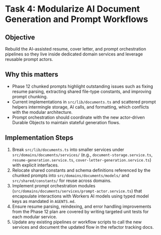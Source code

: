 # Task 4: Modularize AI Document Generation and Prompt Workflows

## Objective
Rebuild the AI-assisted resume, cover letter, and prompt orchestration pipelines so they live inside dedicated domain services and leverage reusable prompt actors.

## Why this matters
- Phase 12 chunked prompts highlight outstanding issues such as fixing resume parsing, extracting shared file-type constants, and improving prompt chunking.
- Current implementations in `src/lib/documents.ts` and scattered prompt helpers intermingle storage, AI calls, and formatting, which conflicts with the modular architecture.
- Prompt orchestration should coordinate with the new actor-driven Durable Objects to maintain stateful generation flows.

## Implementation Steps
1. Break `src/lib/documents.ts` into smaller services under `src/domains/documents/services/` (e.g., `document-storage.service.ts`, `resume-generation.service.ts`, `cover-letter-generation.service.ts`) with explicit interfaces.
2. Relocate shared constants and schema definitions referenced by the chunked prompts into `src/domains/documents/models/` and `src/shared/constants/` for reuse across domains.
3. Implement prompt orchestration modules (`src/domains/documents/services/prompt-actor.service.ts`) that encapsulate interactions with Workers AI models using typed model keys as mandated in `AGENTS.md`.
4. Ensure resume parsing, reindexing, and error handling improvements from the Phase 12 plan are covered by writing targeted unit tests for each modular service.
5. Update any existing pipelines or workflow scripts to call the new services and document the updated flow in the refactor tracking docs.
